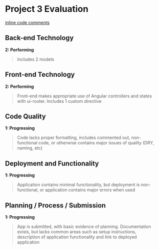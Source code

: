 # Project 3 Evaluation

[inline code comments](https://github.com/jshawl/gitAbortionz-api/commit/667b25d986040ff45f548c9ac18714085da3a4a8)

## Back-end Technology
**2: Performing**
>Includes 2 models

## Front-end Technology
**2: Performing**
>Front-end makes appropriate use of Angular controllers and states with ui-router. Includes 1 custom directive

## Code Quality
**1: Progressing**
>Code lacks proper formatting, includes commented out, non-functional code, or otherwise contains major issues of quality (DRY, naming, etc)

## Deployment and Functionality
**1: Progressing**
>Application contains minimal functionality, but deployment is non-functional, or application contains major errors when used

## Planning / Process / Submission
**1: Progressing**
>App is submitted, with basic evidence of planning. Documentation exists, but lacks common areas such as setup instructions, description of application functionality and link to deployed application

